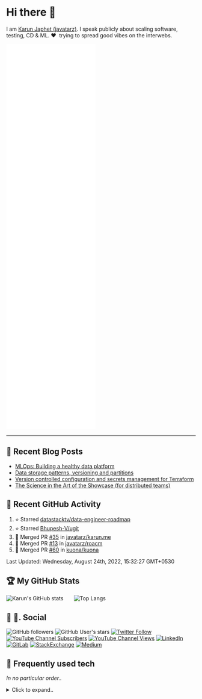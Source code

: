 # Hi there 👋

I am [Karun Japhet (javatarz)](https://karun.me). I speak publicly about scaling software, testing, CD & ML. ❤️&nbsp; trying to spread good vibes on the interwebs.

![Metrics](/github-metrics.svg)

---

## 📕 Recent Blog Posts

<!-- BLOG-POST-LIST:START -->
- [MLOps: Building a healthy data platform](https://medium.com/inspiredbrilliance/mlops-building-a-healthy-data-platform-d3d6547a601d?source=rss-2c5b1a49efe4------2)
- [Data storage patterns, versioning and partitions](https://medium.com/inspiredbrilliance/data-storage-patterns-versioning-and-partitions-a8ce1fd82765?source=rss-2c5b1a49efe4------2)
- [Version controlled configuration and secrets management for Terraform](https://medium.com/inspiredbrilliance/version-controlled-configuration-and-secrets-management-for-terraform-c22f0b30d063?source=rss-2c5b1a49efe4------2)
- [The Science in the Art of the Showcase &lpar;for distributed teams&rpar;](https://medium.com/inspiredbrilliance/the-science-in-the-art-of-the-showcase-for-distributed-teams-6497e331cb6c?source=rss-2c5b1a49efe4------2)
<!-- BLOG-POST-LIST:END -->

## 🎯 Recent GitHub Activity

<!--RECENT_ACTIVITY:start-->
1. ⭐ Starred [datastacktv/data-engineer-roadmap](https://github.com/datastacktv/data-engineer-roadmap)
2. ⭐ Starred [Bhupesh-V/ugit](https://github.com/Bhupesh-V/ugit)
3. 🎉 Merged PR [#35](https://github.com/javatarz/karun.me/pull/35) in [javatarz/karun.me](https://github.com/javatarz/karun.me)
4. 🎉 Merged PR [#13](https://github.com/javatarz/roacm/pull/13) in [javatarz/roacm](https://github.com/javatarz/roacm)
5. 🎉 Merged PR [#60](https://github.com/kuona/kuona/pull/60) in [kuona/kuona](https://github.com/kuona/kuona)
<!--RECENT_ACTIVITY:end-->
<!--RECENT_ACTIVITY:last_update-->
Last Updated: Wednesday, August 24th, 2022, 15:32:27 GMT+0530
<!--RECENT_ACTIVITY:last_update_end-->

## 🏆 My GitHub Stats

![Karun's GitHub stats](https://github-readme-stats.vercel.app/api?username=javatarz&theme=dracula&show_icons=true&count_private=true) &nbsp;  &nbsp;  &nbsp; 
![Top Langs](https://github-readme-stats.vercel.app/api/top-langs/?username=javatarz&theme=dracula&hide=html,css&show_owner=true)

## 👨 👩. Social

![GitHub followers](https://img.shields.io/github/followers/javatarz?color=%23181717&logo=GitHub&style=flat-square)
![GitHub User's stars](https://img.shields.io/github/stars/javatarz?affiliations=OWNER%2CCOLLABORATOR%2CORGANIZATION_MEMBER&color=%23181717&logo=GitHub&style=flat-square)
[![Twitter Follow](https://img.shields.io/twitter/follow/javatarz?color=%231DA1F2&logo=Twitter&style=flat-square)](https://twitter.com/intent/user?screen_name=javatarz)
[![YouTube Channel Subscribers](https://img.shields.io/youtube/channel/subscribers/UCnLs0Sn0h-UqfIMkkGMuB1w?logo=YouTube&style=flat-square)](https://www.youtube.com/channel/UCnLs0Sn0h-UqfIMkkGMuB1w?sub_confirmation=1)
[![YouTube Channel Views](https://img.shields.io/youtube/channel/views/UCnLs0Sn0h-UqfIMkkGMuB1w?logo=YouTube&style=flat-square)](https://www.youtube.com/channel/UCnLs0Sn0h-UqfIMkkGMuB1w)
[![LinkedIn](https://img.shields.io/badge/LinkedIn-0077B5?style=flat-square&logo=linkedin&logoColor=white)](https://www.linkedin.com/in/karunjaphet/)
[![GitLab](https://img.shields.io/badge/GitLab-330F63?style=flat-square&logo=gitlab&logoColor=white)](https://gitlab.com/javatarz)
[![StackExchange](https://img.shields.io/badge/StackExchange-%23ffffff.svg?&style=flat-square&logo=StackExchange&logoColor=white)](https://stackexchange.com/users/233953/javatarz)
[![Medium](https://img.shields.io/badge/Medium-12100E?style=flat-square&logo=medium&logoColor=white)](https://medium.com/@javatarz)


## 🚀 Frequently used tech</summary>

_In no particular order.._

<details>
<summary>Click to expand..</summary>

![Scala](https://img.shields.io/badge/Scala-DC322F?style=flat-square&logo=scala)
![Kotlin](https://img.shields.io/badge/Kotlin-0095D5?&style=flat-square&logo=kotlin)
![Spring Boot](https://img.shields.io/badge/Spring_Boot-F2F4F9?style=flat-square&logo=spring-boot)
![Spring](https://img.shields.io/badge/Spring-6DB33F?style=flat-square&logo=spring&logoColor=white)
![Java](https://img.shields.io/badge/Java-ED8B00?style=flat-square&logo=java)
![Gradle](https://img.shields.io/badge/gradle-02303A?style=flat-square&logo=gradle)
![JUnit5](https://img.shields.io/badge/Junit5-25A162?style=flat-square&logo=junit5&logoColor=white)
![Python](https://img.shields.io/badge/Python-3776AB?style=flat-square&logo=python&logoColor=darkgreen&color=#3776AB)
![NumPy](https://img.shields.io/badge/Numpy-777BB4?style=flat-square&logo=numpy)
![Pandas](https://img.shields.io/badge/Pandas-2C2D72?style=flat-square&logo=pandas)
![Jupyter](https://img.shields.io/badge/Jupyter-F37626.svg?&style=flat-square&logo=Jupyter&logoColor=white)
![Javascript](https://img.shields.io/badge/JavaScript-323330?style=flat-square&logo=javascript)
![Typescript](https://img.shields.io/badge/TypeScript-007ACC?style=flat-square&logo=typescript&logoColor=white)
![React](https://img.shields.io/badge/React-20232A?style=flat-square&logo=react)
![Markdown](https://img.shields.io/badge/Markdown-000000?style=flat-square&logo=markdown&logoColor=white)

![AWS](https://img.shields.io/badge/Amazon_AWS-232F3E?style=flat-square&logo=amazon-aws&logoColor=white)
![Cloudflare](https://img.shields.io/badge/Cloudflare-F38020?style=flat-square&logo=Cloudflare&logoColor=white)
![GitHub Actions](https://img.shields.io/badge/GitHub_Actions-2088FF?style=flat-square&logo=github-actions&logoColor=white)

![Android](https://img.shields.io/badge/Android-3DDC84?style=flat-square&logo=android&logoColor=white)
![Lineage OS](https://img.shields.io/badge/lineageos-167C80?style=flat-square&logo=lineageos&logoColor=white)
![iOS](https://img.shields.io/badge/iOS-000000?style=flat-square&logo=apple)
![MacOS](https://img.shields.io/badge/mac%20os-000000?style=flat-square&logo=apple&logoColor=white)
![Windows](https://img.shields.io/badge/Windows-0078D6?style=flat-square&logo=windows&logoColor=white)
![Ubuntu](https://img.shields.io/badge/Ubuntu-E95420?style=flat-square&logo=ubuntu&logoColor=white)
![Debian](https://img.shields.io/badge/Debian-A81D33?style=flat-square&logo=debian&logoColor=white)

![IntelliJ](https://img.shields.io/badge/IntelliJIDEA-000000.svg?style=flat-square&logo=intellij-idea)
![Visual Studio Code](https://img.shields.io/badge/Visual_Studio-5C2D91?style=flat-square&logo=visual%20studio)
![PyCharm](https://img.shields.io/badge/pycharm-143?style=flat-square&logo=pycharm&logoColor=black&color=black&labelColor=green)
![Firefox](https://img.shields.io/badge/Firefox_Browser-FF7139?style=flat-square&logo=Firefox-Browser&logoColor=white)
![Postman](https://img.shields.io/badge/Postman-FF6C37?style=flat-square&logo=Postman&logoColor=white)
![Git](https://img.shields.io/badge/Git-F05032?style=flat-square&logo=git&logoColor=white)
![Docker](https://img.shields.io/badge/Docker-2CA5E0?style=flat-square&logo=docker&logoColor=white)

![Nginx](https://img.shields.io/badge/Nginx-009639?style=flat-square&logo=nginx)
![Jekyll](https://img.shields.io/badge/Jekyll-CC0000?style=flat-square&logo=Jekyll)
![Airflow](https://img.shields.io/badge/Airflow-017CEE?style=flat-square&logo=Apache%20Airflow)
</details>
